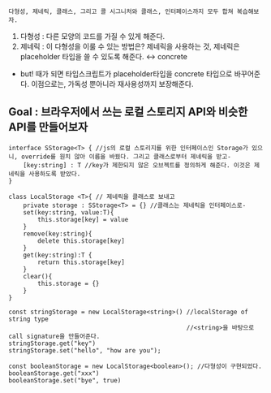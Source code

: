     다형성, 제네릭, 클래스, 그리고 콜 시그니처와 클래스, 인터페이스까지 모두 합쳐 복습해보자.

1. 다형성 : 다른 모양의 코드를 가질 수 있게 해준다.
2. 제네릭 : 이 다형성을 이룰 수 있는 방법은? 제네릭을 사용하는 것, 제네릭은 placeholder 타입을 쓸 수 있도록 해준다. ↔ concrete

* but! 때가 되면 타입스크립트가 placeholder타입을 concrete 타입으로 바꾸어준다.
이점으로는, 가독성 뿐아니라 재사용성까지 보장해준다.


## Goal : 브라우저에서 쓰는 로컬 스토리지 API와 비슷한 API를 만들어보자

```tsx
interface SStorage<T> { //js의 로컬 스토리지를 위한 인터페이스인 Storage가 있으니, override를 원치 않아 이름을 바꿨다. 그리고 클래스로부터 제네릭을 받고-
    [key:string] : T //key가 제한되지 않은 오브젝트를 정의하게 해준다. 이것은 제네릭을 사용하도록 받았다.
}

class LocalStorage <T>{ // 제네릭을 클래스로 보내고
    private storage : SStorage<T> = {} //클래스는 제네릭을 인터페이스로-
    set(key:string, value:T){
        this.storage[key] = value
    }
    remove(key:string){
        delete this.storage[key]
    }
    get(key:string):T {
        return this.storage[key]
    }
    clear(){
        this.storage = {}
    }
}

const stringStorage = new LocalStorage<string>() //localStorage of string type
                                                 //<string>을 바탕으로 call signature을 만들어준다.
stringStorage.get("key")
stringStorage.set("hello", "how are you");

const booleanStorage = new LocalStorage<boolean>(); //다형성이 구현되었다.
booleanStorage.get("xxx")
booleanStorage.set("bye", true)
```